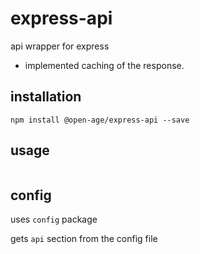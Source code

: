 # express-api
api wrapper for express


- implemented caching of the response.


## installation

```
npm install @open-age/express-api --save
```

## usage
```javascript
```

## config

uses `config` package

gets `api` section from the config file
```JSON
```
